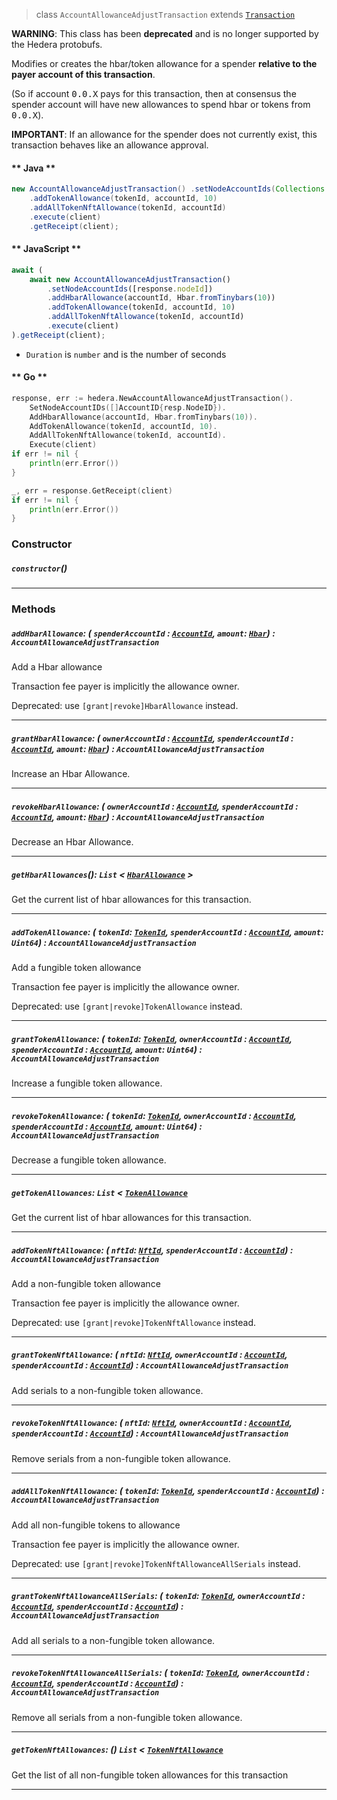 > class `AccountAllowanceAdjustTransaction` extends [`Transaction`](reference/core/Transaction.md)

<b>WARNING</b>: This class has been **deprecated** and is no longer supported by the Hedera protobufs.


 Modifies or creates the hbar/token allowance for a spender <b>relative to the payer account
 of this transaction</b>.

 (So if account <tt>0.0.X</tt> pays for this transaction, then at consensus the spender
 account will have new allowances to spend hbar or tokens from <tt>0.0.X</tt>).

 <b>IMPORTANT</b>: If an allowance for the spender does not currently exist, this transaction
 behaves like an allowance approval.

<!-- tabs:start -->

#### ** Java **

```java
new AccountAllowanceAdjustTransaction() .setNodeAccountIds(Collections.singletonList(response.nodeId)) .addHbarAllowance(accountId, Hbar.fromTinybars(10))
    .addTokenAllowance(tokenId, accountId, 10)
    .addAllTokenNftAllowance(tokenId, accountId)
    .execute(client)
    .getReceipt(client);
```

#### ** JavaScript **

```js
await (
    await new AccountAllowanceAdjustTransaction()
        .setNodeAccountIds([response.nodeId])
        .addHbarAllowance(accountId, Hbar.fromTinybars(10))
        .addTokenAllowance(tokenId, accountId, 10)
        .addAllTokenNftAllowance(tokenId, accountId)
        .execute(client)
).getReceipt(client);
```

- `Duration` is `number` and is the number of seconds

#### ** Go **

```go
response, err := hedera.NewAccountAllowanceAdjustTransaction().
    SetNodeAccountIDs([]AccountID{resp.NodeID}).
    AddHbarAllowance(accountId, Hbar.fromTinybars(10)).
    AddTokenAllowance(tokenId, accountId, 10).
    AddAllTokenNftAllowance(tokenId, accountId).
    Execute(client)
if err != nil {
    println(err.Error())
}

_, err = response.GetReceipt(client)
if err != nil {
    println(err.Error())
}
```

<!-- tabs:end -->

### Constructor

##### `constructor`()

---

### Methods

##### `addHbarAllowance`: ( `spenderAccountId` : [`AccountId`](reference/cryptography/AccountId.md), `amount`: [`Hbar`](reference/Hbar.md)) : `AccountAllowanceAdjustTransaction`

Add a Hbar allowance

Transaction fee payer is implicitly the allowance owner.

Deprecated: use `[grant|revoke]HbarAllowance` instead.

---

##### `grantHbarAllowance`: ( `ownerAccountId` : [`AccountId`](reference/cryptography/AccountId.md), `spenderAccountId` : [`AccountId`](reference/cryptography/AccountId.md), `amount`: [`Hbar`](reference/Hbar.md)) : `AccountAllowanceAdjustTransaction`

Increase an Hbar Allowance.

---

##### `revokeHbarAllowance`: ( `ownerAccountId` : [`AccountId`](reference/cryptography/AccountId.md), `spenderAccountId` : [`AccountId`](reference/cryptography/AccountId.md), `amount`: [`Hbar`](reference/Hbar.md)) : `AccountAllowanceAdjustTransaction`

Decrease an Hbar Allowance.

---

##### `getHbarAllowances`(): `List` < [`HbarAllowance`](references/cryptocurrency/HbarAllowance.md) >

Get the current list of hbar allowances for this transaction.

---

##### `addTokenAllowance`: ( `tokenId`: [`TokenId`](reference/token/TokenId.md), `spenderAccountId` : [`AccountId`](reference/cryptography/AccountId.md), `amount`: `Uint64`) : `AccountAllowanceAdjustTransaction`

Add a fungible token allowance

Transaction fee payer is implicitly the allowance owner.

Deprecated: use `[grant|revoke]TokenAllowance` instead.

---

##### `grantTokenAllowance`: ( `tokenId`: [`TokenId`](reference/token/TokenId.md), `ownerAccountId` : [`AccountId`](reference/cryptography/AccountId.md), `spenderAccountId` : [`AccountId`](reference/cryptography/AccountId.md), `amount`: `Uint64`) : `AccountAllowanceAdjustTransaction`

Increase a fungible token allowance.

---

##### `revokeTokenAllowance`: ( `tokenId`: [`TokenId`](reference/token/TokenId.md), `ownerAccountId` : [`AccountId`](reference/cryptography/AccountId.md), `spenderAccountId` : [`AccountId`](reference/cryptography/AccountId.md), `amount`: `Uint64`) : `AccountAllowanceAdjustTransaction`

Decrease a fungible token allowance.

---

##### `getTokenAllowances`: `List` < [`TokenAllowance`](reference/cryptocurrency/TokenAllowance.md)

Get the current list of hbar allowances for this transaction.

---

##### `addTokenNftAllowance`: ( `nftId`: [`NftId`](reference/token/NftId.md), `spenderAccountId` : [`AccountId`](reference/cryptography/AccountId.md)) : `AccountAllowanceAdjustTransaction`

Add a non-fungible token allowance

Transaction fee payer is implicitly the allowance owner.

Deprecated: use `[grant|revoke]TokenNftAllowance` instead.

---

##### `grantTokenNftAllowance`: ( `nftId`: [`NftId`](reference/token/NftId.md), `ownerAccountId` : [`AccountId`](reference/cryptography/AccountId.md), `spenderAccountId` : [`AccountId`](reference/cryptography/AccountId.md)) : `AccountAllowanceAdjustTransaction`

Add serials to a non-fungible token allowance.

---

##### `revokeTokenNftAllowance`: ( `nftId`: [`NftId`](reference/token/NftId.md), `ownerAccountId` : [`AccountId`](reference/cryptography/AccountId.md), `spenderAccountId` : [`AccountId`](reference/cryptography/AccountId.md)) : `AccountAllowanceAdjustTransaction`

Remove serials from a non-fungible token allowance.

---

##### `addAllTokenNftAllowance`: ( `tokenId`: [`TokenId`](reference/token/TokenId.md), `spenderAccountId` : [`AccountId`](reference/cryptography/AccountId.md)) : `AccountAllowanceAdjustTransaction`

Add all non-fungible tokens to allowance

Transaction fee payer is implicitly the allowance owner.

Deprecated: use `[grant|revoke]TokenNftAllowanceAllSerials` instead.

---

##### `grantTokenNftAllowanceAllSerials`: ( `tokenId`: [`TokenId`](reference/token/TokenId.md), `ownerAccountId` : [`AccountId`](reference/cryptography/AccountId.md), `spenderAccountId` : [`AccountId`](reference/cryptography/AccountId.md)) : `AccountAllowanceAdjustTransaction`

Add all serials to a non-fungible token allowance.

---

##### `revokeTokenNftAllowanceAllSerials`: ( `tokenId`: [`TokenId`](reference/token/TokenId.md), `ownerAccountId` : [`AccountId`](reference/cryptography/AccountId.md), `spenderAccountId` : [`AccountId`](reference/cryptography/AccountId.md)) : `AccountAllowanceAdjustTransaction`

Remove all serials from a non-fungible token allowance.

---

##### `getTokenNftAllowances`: () `List` < [`TokenNftAllowance`](reference/cryptocurrency/TokenNftAllowance.md)

Get the list of all non-fungible token allowances for this transaction

---
